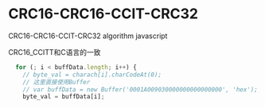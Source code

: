 # CRC16-CRC16-CCIT-CRC32
CRC16-CRC16-CCIT-CRC32 algorithm javascript


CRC16_CCITT和C语言的一致
```javascript
  for (; i < buffData.length; i++) {
    // byte_val = charach[i].charCodeAt(0);
    // 这里直接使用Buffer
    // var buffData = new Buffer('0001A009030000000000000000', 'hex');
    byte_val = buffData[i];
```
